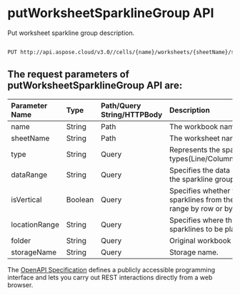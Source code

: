 # **putWorksheetSparklineGroup API**

Put worksheet sparkline group description. 

```bash

PUT http://api.aspose.cloud/v3.0//cells/{name}/worksheets/{sheetName}/sparklineGroups

```

## The request parameters of **putWorksheetSparklineGroup** API are: 

| Parameter Name | Type | Path/Query String/HTTPBody | Description | 
| :- | :- | :- |:- | 
|name|String|Path|The workbook name.|
|sheetName|String|Path|The worksheet name.|
|type|String|Query|Represents the sparkline types(Line/Column/Stacked).|
|dataRange|String|Query|Specifies the data range of the sparkline group.|
|isVertical|Boolean|Query|Specifies whether to plot the sparklines from the data range by row or by column.|
|locationRange|String|Query|Specifies where the sparklines to be placed.|
|folder|String|Query|Original workbook folder.|
|storageName|String|Query|Storage name.|


The [OpenAPI Specification](https://reference.aspose.cloud/cells/#/SparklineGroupsController/PutWorksheetSparklineGroup) defines a publicly accessible programming interface and lets you carry out REST interactions directly from a web browser.
